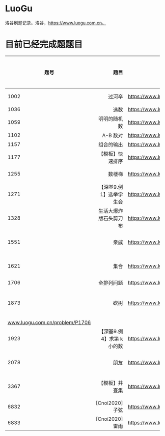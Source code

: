 # LuoGu
洛谷刷题记录。洛谷，https://www.luogu.com.cn。

# 目前已经完成题题目
| 题号        | 题目                                  |  链接                                           |  算法分类 |
| --------   | -----:                                | :----:                                         | :-----:  |
| 1002       | 过河卒                         |   https://www.luogu.com.cn/problem/P1002    | 递推 |
| 1036        | 选数                                |   https://www.luogu.com.cn/problem/P1036    ||
| 1059        | 明明的随机数                                |   https://www.luogu.com.cn/problem/P1059    | 排序 |
| 1102        | A-B 数对                                  |   https://www.luogu.com.cn/problem/P1102    ||
| 1157        | 组合的输出                            |   https://www.luogu.com.cn/problem/P1157   ||
| 1177        | 【模板】快速排序                            |   https://www.luogu.com.cn/problem/P1177   | 排序 |
| 1255        | 数楼梯                            |   https://www.luogu.com.cn/problem/P1255   | 递推 |
| 1271        | 【深基9.例1】选举学生会                            |   https://www.luogu.com.cn/problem/P1271   ||
| 1328        | 生活大爆炸版石头剪刀布                            |   https://www.luogu.com.cn/problem/P1328   | 模拟 |
| 1551        | 亲戚                            |   https://www.luogu.com.cn/problem/P1551   | 并查集 |
| 1621        | 集合                            |   https://www.luogu.com.cn/problem/P1621   | 并查集 |
| 1706        | 全排列问题                            |   https://www.luogu.com.cn/problem/P1706   ||
| 1873        | 砍树                            |   https://www.luogu.com.cn/problem/P1873   | 二分查找 |
www.luogu.com.cn/problem/P1706   ||
| 1923        | 【深基9.例4】求第 k 小的数       |   https://www.luogu.com.cn/problem/P1923   | 排序 |
| 2078        | 朋友                            |   https://www.luogu.com.cn/problem/P2078   | 并查集 |
| 3367        | 【模板】并查集                            |   https://www.luogu.com.cn/problem/P3367   | 并查集  |
| 6832        | [Cnoi2020]子弦                          |   https://www.luogu.com.cn/problem/P6832   | 贪心 |
| 6833        | [Cnoi2020]雷雨                            |   https://www.luogu.com.cn/problem/P6833   | BFS |